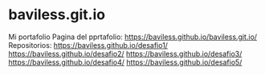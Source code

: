 # baviless.git.io
Mi portafolio
Pagina del pprtafolio: https://baviless.github.io/baviless.git.io/
Repositorios:
https://baviless.github.io/desafio1/
https://baviless.github.io/desafio2/
https://baviless.github.io/desafio3/
https://baviless.github.io/desafio4/
https://baviless.github.io/desafio5/
